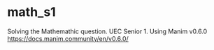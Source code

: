 # math_s1
Solving the Mathemathic question. 
UEC Senior 1.
Using Manim v0.6.0
https://docs.manim.community/en/v0.6.0/
